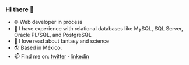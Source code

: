 ### Hi there 👋

- :globe_with_meridians: Web developer in process
- :briefcase: I have experience with relational databases like MySQL, SQL Server, Oracle PL/SQL, and PostgreSQL
- :closed_book: I love read about fantasy and science 
- :earth_americas: Based in México.
- :mailbox: Find me on: [twitter](https://twitter.com/mosquedakike) · [linkedin](https://www.linkedin.com/in/mosquedakike/)
